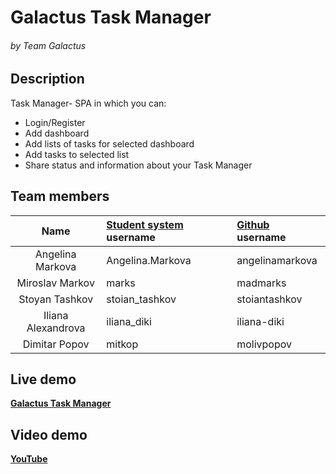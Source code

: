 # Galactus Task Manager

###### by Team Galactus

## Description
Task Manager- SPA in which you can:

- Login/Register
- Add dashboard
- Add lists of tasks for selected dashboard
- Add tasks to selected list
- Share status and information about your Task Manager

## Team members
| Name | [Student system](https://telerikacademy.com) username | [Github](https://github.com) username|
|:----:|:-----------------------|:-----------------------------|
| Angelina Markova | Angelina.Markova | angelinamarkova |
| Miroslav Markov | marks | madmarks |
| Stoyan Tashkov | stoian_tashkov | stoiantashkov |
| Iliana Alexandrova | iliana_diki | iliana-diki |
| Dimitar Popov | mitkop | molivpopov |

## Live demo
[**Galactus Task Manager**](https://raw.githack.com/TelerikAcademy-marks/galactus/master/public/index.html)

## Video demo

[**YouTube**](https://www.youtube.com/watch?v=DBqzDgJAQTA&feature=youtu.be)
